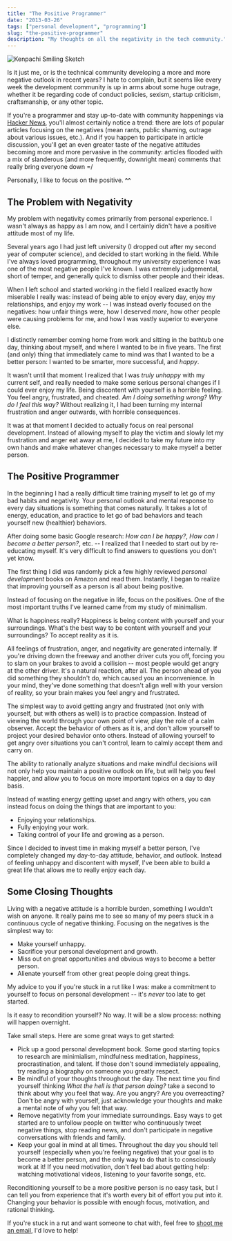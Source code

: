 ```yaml
---
title: "The Positive Programmer"
date: "2013-03-26"
tags: ["personal development", "programming"]
slug: "the-positive-programmer"
description: "My thoughts on all the negativity in the tech community."
---
```



![Kenpachi Smiling Sketch][]


Is it just me, or is the technical community developing a more and more
negative outlook in recent years?  I hate to complain, but it seems like every
week the development community is up in arms about some huge outrage, whether
it be regarding code of conduct policies, sexism, startup criticism,
craftsmanship, or any other topic.

If you're a programmer and stay up-to-date with community happenings via
[Hacker News][], you'll almost certainly notice a trend: there are lots of
popular articles focusing on the negatives (mean rants, public shaming, outrage
about various issues, etc.).  And if you happen to participate in article
discussion, you'll get an even greater taste of the negative attitudes becoming
more and more pervasive in the community: articles flooded with a mix of
slanderous (and more frequently, downright mean) comments that really bring
everyone down =/

Personally, I like to focus on the positive.  **^^**


## The Problem with Negativity

My problem with negativity comes primarily from personal experience.  I wasn't
always as happy as I am now, and I certainly didn't have a positive attitude
most of my life.

Several years ago I had just left university (I dropped out after my second
year of computer science), and decided to start working in the field.  While
I've always loved programming, throughout my university experience I was one of
the most negative people I've known.  I was extremely judgemental, short of
temper, and generally quick to dismiss other people and their ideas.

When I left school and started working in the field I realized exactly how
miserable I really was: instead of being able to enjoy every day, enjoy my
relationships, and enjoy my work -- I was instead overly focused on the
negatives: how unfair things were, how I deserved *more*, how other people were
causing problems for me, and how I was vastly superior to everyone else.

I distinctly remember coming home from work and sitting in the bathtub one day,
thinking about myself, and where I wanted to be in five years.  The first (and
only) thing that immediately came to mind was that I wanted to be a better
person: I wanted to be smarter, more successful, and *happy*.

It wasn't until that moment I realized that I was *truly unhappy* with my
current self, and really needed to make some serious personal changes if I
could ever enjoy my life.  Being discontent with yourself is a horrible
feeling.  You feel angry, frustrated, and cheated.  *Am I doing something wrong?
Why do I feel this way?*  Without realizing it, I had been turning my internal
frustration and anger outwards, with horrible consequences.

It was at that moment I decided to actually focus on real personal development.
Instead of allowing myself to play the victim and slowly let my frustration and
anger eat away at me, I decided to take my future into my own hands and make
whatever changes necessary to make myself a better person.


## The Positive Programmer

In the beginning I had a really difficult time training myself to let go of my
bad habits and negativity.  Your personal outlook and mental response to
every day situations is something that comes naturally.  It takes a lot of
energy, education, and practice to let go of bad behaviors and teach yourself
new (healthier) behaviors.

After doing some basic Google research: *How can I be happy?*, *How can I
become a better person?*, etc. -- I realized that I needed to start out by
re-educating myself.  It's very difficult to find answers to questions you
don't yet know.

The first thing I did was randomly pick a few highly reviewed *personal
development* books on Amazon and read them.  Instantly, I began to realize that
improving yourself as a person is all about being positive.

Instead of focusing on the negative in life, focus on the positives.  One of the
most important truths I've learned came from my study of minimalism.

What is happiness really?  Happiness is being content with yourself and your
surroundings.  What's the best way to be content with yourself and your
surroundings?  To accept reality as it is.

All feelings of frustration, anger, and negativity are generated internally.
If you're driving down the freeway and another driver cuts you off, forcing you
to slam on your brakes to avoid a collision -- most people would get angry at
the other driver.  It's a natural reaction, after all.  The person ahead of you
did something they shouldn't do, which caused you an inconvenience.  In your
mind, they've done something that doesn't align well with your version of
reality, so your brain makes you feel angry and frustrated.

The simplest way to avoid getting angry and frustrated (not only with yourself,
but with others as well) is to practice compassion.  Instead of viewing the
world through your own point of view, play the role of a calm observer.  Accept
the behavior of others as it is, and don't allow yourself to project your
desired behavior onto others.  Instead of allowing yourself to get angry over
situations you can't control, learn to calmly accept them and carry on.

The ability to rationally analyze situations and make mindful decisions will
not only help you maintain a positive outlook on life, but will help you feel
happier, and allow you to focus on more important topics on a day to day basis.

Instead of wasting energy getting upset and angry with others, you can instead
focus on doing the things that are important to you:

-   Enjoying your relationships.
-   Fully enjoying your work.
-   Taking control of your life and growing as a person.

Since I decided to invest time in making myself a better person, I've
completely changed my day-to-day attitude, behavior, and outlook.  Instead of
feeling unhappy and discontent with myself, I've been able to build a great
life that allows me to really enjoy each day.


## Some Closing Thoughts

Living with a negative attitude is a horrible burden, something I wouldn't wish
on anyone.  It really pains me to see so many of my peers stuck in a continuous
cycle of negative thinking.  Focusing on the negatives is the simplest way to:

-   Make yourself unhappy.
-   Sacrifice your personal development and growth.
-   Miss out on great opportunities and obvious ways to become a better person.
-   Alienate yourself from other great people doing great things.

My advice to you if you're stuck in a rut like I was: make a commitment to
yourself to focus on personal development -- it's *never* too late to get
started.

Is it easy to recondition yourself?  No way.  It will be a slow process:
nothing will happen overnight.

Take small steps.  Here are some great ways to get started:

-   Pick up a good personal development book.  Some good starting topics to
    research are minimialism, mindfulness meditation, happiness,
    procrastination, and talent.  If those don't sound immediately appealing,
    try reading a biography on someone you greatly respect.
-   Be mindful of your thoughts throughout the day.  The next time you find
    yourself thinking *What the hell is that person doing?* take a second to
    think about why you feel that way.  Are you angry?  Are you overreacting?
    Don't be angry with yourself, just acknowledge your thoughts and make a
    mental note of why you felt that way.
-   Remove negativity from your immediate surroundings.  Easy ways to get
    started are to unfollow people on twitter who continuously tweet negative
    things, stop reading news, and don't participate in negative conversations
    with friends and family.
-   Keep your goal in mind at all times.  Throughout the day you should tell
    yourself (especially when you're feeling negative) that your goal is to
    become a better person, and the only way to do that is to consciously work
    at it!  If you need motivation, don't feel bad about getting help: watching
    motivational videos, listening to your favorite songs, etc.

Reconditioning yourself to be a more positive person is no easy task, but I can
tell you from experience that it's worth every bit of effort you put into it.
Changing your behavior is possible with enough focus, motivation, and rational
thinking.

If you're stuck in a rut and want someone to chat with, feel free to
[shoot me an email][], I'd love to help!


  [Kenpachi Smiling Sketch]: {filename}/images/2013/kenpachi-smiling-sketch.png "Kenpachi Smiling Sketch"
  [Hacker News]: https://news.ycombinator.com/ "Hacker News"
  [shoot me an email]: mailto:r@rdegges.com "Randall Degges' Email"
